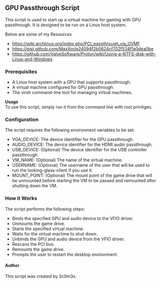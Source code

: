 ## GPU Passthrough Script

This script is used to start up a virtual machine for gaming with GPU passthrough. It is designed to be run on a Linux host system.

Below are some of my Resources
+ https://wiki.archlinux.org/index.php/PCI_passthrough_via_OVMF
+ https://gist.github.com/MaxXor/e24094f2b0624cf702f534f1a0dea0be
+ https://github.com/ValveSoftware/Proton/wiki/Using-a-NTFS-disk-with-Linux-and-Windows

### Prerequisites
- A Linux host system with a GPU that supports passthrough.
- A virtual machine configured for GPU passthrough.
- The virsh command-line tool for managing virtual machines.

__Usage__\
To use this script, simply run it from the command line with root priviliges.



### Configuration
The script requires the following environment variables to be set:

- VGA_DEVICE: The device identifier for the GPU passthrough.
- AUDIO_DEVICE: The device identifier for the HDMI audio passthrough.
- USB_DEVICE: (Optional) The device identifier for the USB controller passthrough.
- VM_NAME: (Optional) The name of the virtual machine.
- USERNAME: (Optional) The username of the user that will be used to run the looking-glass-client if you use it.
- MOUNT_POINT: (Optional) The mount point of the game drive that will be unmounted before starting the VM to be passed and remounted after shutting down the VM.

### How it Works
The script performs the following steps:

- Binds the specified GPU and audio device to the VFIO driver.
- Unmounts the game drive.
- Starts the specified virtual machine.
- Waits for the virtual machine to shut down.
- Unbinds the GPU and audio device from the VFIO driver.
- Rescans the PCI bus.
- Remounts the game drive.
- Prompts the user to restart the desktop environment.


#### Author
This script was created by 3c0m3x.
